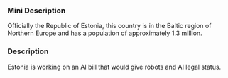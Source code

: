 ### Mini Description

Officially the Republic of Estonia, this country is in the Baltic region of Northern Europe and has a population of approximately 1.3 million.

### Description

Estonia is working on an AI bill that would give robots and AI legal status.
